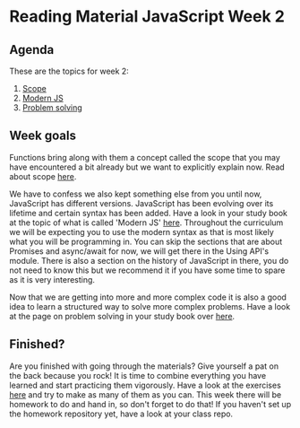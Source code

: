 # Reading Material JavaScript Week 2

## Agenda

These are the topics for week 2:

1. [Scope](https://study.hackyourfuture.net/#/javascript/scope)
1. [Modern JS](https://study.hackyourfuture.net/#/javascript/modern-js)
1. [Problem solving](https://study.hackyourfuture.net/#/programming/problem-solving-process)

## Week goals

Functions bring along with them a concept called the scope that you may have encountered a bit already but we want to explicitly explain now. Read about scope [here](https://study.hackyourfuture.net/#/javascript/scope).

We have to confess we also kept something else from you until now, JavaScript has different versions. JavaScript has been evolving over its lifetime and certain syntax has been added. Have a look in your study book at the topic of what is called 'Modern JS' [here](https://study.hackyourfuture.net/#/javascript/modern-js). Throughout the curriculum we will be expecting you to use the modern syntax as that is most likely what you will be programming in. You can skip the sections that are about Promises and async/await for now, we will get there in the Using API's module. There is also a section on the history of JavaScript in there, you do not need to know this but we recommend it if you have some time to spare as it is very interesting.

Now that we are getting into more and more complex code it is also a good idea to learn a structured way to solve more complex problems. Have a look at the page on problem solving in your study book over [here](https://study.hackyourfuture.net/#/programming/problem-solving-process).

## Finished?

Are you finished with going through the materials? Give yourself a pat on the back because you rock! It is time to combine everything you have learned and start practicing them vigorously. Have a look at the exercises [here](./MAKEME.md) and try to make as many of them as you can. This week there will be homework to do and hand in, so don't forget to do that! If you haven't set up the homework repository yet, have a look at your class repo.
